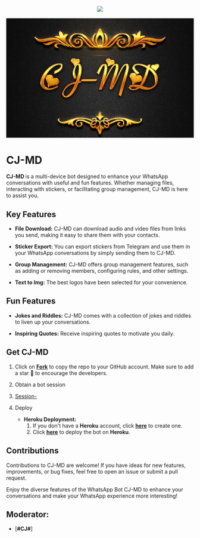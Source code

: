 <p align="center">
  <a href="https://github.com/DenverCoder1/readme-typing-svg"><img src="https://readme-typing-svg.herokuapp.com?font=Time+New+Roman&color=cyan&size=25&center=true&vCenter=true&width=600&height=100&lines=Assalamu+O+Allaikum+Allhamdulilai..&hearts;++;Self-taught+Back-End+Developer,;Always+creating+best+bots,;My+Hobby+Is+to+deploy+WhatsApp+bots,;Active+Hacker/Ready+to+hack+any+thing,;Love+to+learn+new+stuffs..<3"></a>
</p>







   ![banner](CJ.jpg)


# CJ-MD 


<b>CJ-MD </b>is a multi-device bot designed to enhance your WhatsApp conversations with useful and fun features. Whether managing files, interacting with stickers, or facilitating group management, CJ-MD is here to assist you.

## Key Features

- **File Download:** CJ-MD can download audio and video files from links you send, making it easy to share them with your contacts.

- **Sticker Export:** You can export stickers from Telegram and use them in your WhatsApp conversations by simply sending them to CJ-MD.

- **Group Management:** CJ-MD offers group management features, such as adding or removing members, configuring rules, and other settings.

- **Text to Img:** The best logos have been selected for your convenience.

## Fun Features

- **Jokes and Riddles:** CJ-MD comes with a collection of jokes and riddles to liven up your conversations.

- **Inspiring Quotes:** Receive inspiring quotes to motivate you daily.

## Get CJ-MD 

1. Click on **[Fork](https://github.com/CJMZEE/CJ-MD)** to copy the repo to your GitHub account. Make sure to add a star 🌟 to encourage the developers.

3. Obtain a bot session
4. [Session-](https://zokouscan.onrender.com) 

5. Deploy
   - **Heroku Deployment:**
     1. If you don't have a **Heroku** account, click [**here**](https://id.heroku.com/login) to create one.
     2. Click [**here**](https://dashboard.heroku.com/new?template=https://github.com/CJMZEE/CJ-MD) to deploy the bot on **Heroku**.

## Contributions

Contributions to CJ-MD are welcome! If you have ideas for new features, improvements, or bug fixes, feel free to open an issue or submit a pull request.

Enjoy the diverse features of the WhatsApp Bot CJ-MD to enhance your conversations and make your WhatsApp experience more interesting!

## Moderator:

- [**#CJ#**]


